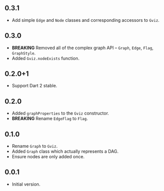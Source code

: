 ## 0.3.1

* Add simple `Edge` and `Node` classes and corresponding accessors to `Gviz`.

## 0.3.0

* **BREAKING** Removed all of the complex graph API – `Graph`, `Edge`, `Flag`, 
  `GraphStyle`.
* Added `Gviz.nodeExists` function.

## 0.2.0+1

* Support Dart 2 stable.

## 0.2.0

* Added `graphProperties` to the `Gviz` constructor.
* **BREAKING** Rename `EdgeFlag` to `Flag`.

## 0.1.0

* Rename `Graph` to `Gviz`.
* Added `Graph` class which actually represents a DAG.
* Ensure nodes are only added once.

## 0.0.1

* Initial version.
